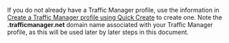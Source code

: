 If you do not already have a Traffic Manager profile, use the information in [Create a Traffic Manager profile using Quick Create](../articles/traffic-manager/traffic-manager-manage-profiles.md) to create one. Note the **.trafficmanager.net** domain name associated with your Traffic Manager profile, as this will be used later by later steps in this document.

